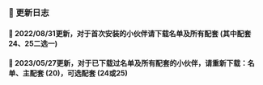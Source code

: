 ### 🏀 更新日志

#### 🎃 2022/08/31更新，对于首次安装的小伙伴请下载名单及所有配套 (其中配套24、25二选一)

#### 🎃 2023/05/27更新，对于已下载过名单及所有配套的小伙伴，请重新下载：名单、主配套 (20)，可选配套 (24或25)






